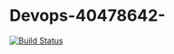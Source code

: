 # Devops-40478642-
[![Build Status](https://travis-ci.org/Thet-paingsoe/Devops-40478642-.svg?branch=master)](https://travis-ci.org/Thet-paingsoe/Devops-40478642-)
